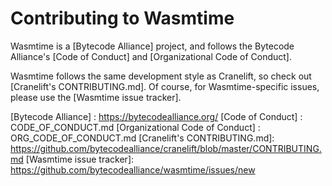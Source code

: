 # Contributing to Wasmtime

Wasmtime is a [Bytecode Alliance] project, and follows the Bytecode Alliance's [Code of Conduct] and [Organizational Code of Conduct].

Wasmtime follows the same development style as Cranelift, so check out
[Cranelift's CONTRIBUTING.md]. Of course, for Wasmtime-specific issues, please
use the [Wasmtime issue tracker].

[Bytecode Alliance] : https://bytecodealliance.org/
[Code of Conduct] : CODE_OF_CONDUCT.md
[Organizational Code of Conduct] : ORG_CODE_OF_CONDUCT.md
[Cranelift's CONTRIBUTING.md]: https://github.com/bytecodealliance/cranelift/blob/master/CONTRIBUTING.md
[Wasmtime issue tracker]: https://github.com/bytecodealliance/wasmtime/issues/new
